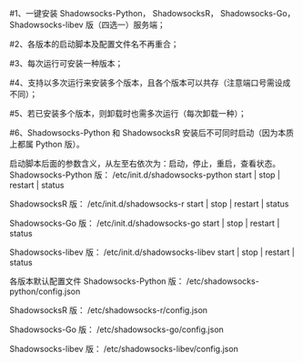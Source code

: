 
#1、一键安装 Shadowsocks-Python， ShadowsocksR， Shadowsocks-Go， Shadowsocks-libev 版（四选一）服务端；

#2、各版本的启动脚本及配置文件名不再重合；

#3、每次运行可安装一种版本；

#4、支持以多次运行来安装多个版本，且各个版本可以共存（注意端口号需设成不同）；

#5、若已安装多个版本，则卸载时也需多次运行（每次卸载一种）；

#6、Shadowsocks-Python 和 ShadowsocksR 安装后不可同时启动（因为本质上都属 Python 版）。


启动脚本后面的参数含义，从左至右依次为：启动，停止，重启，查看状态。
Shadowsocks-Python 版：
/etc/init.d/shadowsocks-python start | stop | restart | status

ShadowsocksR 版：
/etc/init.d/shadowsocks-r start | stop | restart | status

Shadowsocks-Go 版：
/etc/init.d/shadowsocks-go start | stop | restart | status

Shadowsocks-libev 版：
/etc/init.d/shadowsocks-libev start | stop | restart | status

各版本默认配置文件
Shadowsocks-Python 版：
/etc/shadowsocks-python/config.json

ShadowsocksR 版：
/etc/shadowsocks-r/config.json

Shadowsocks-Go 版：
/etc/shadowsocks-go/config.json

Shadowsocks-libev 版：
/etc/shadowsocks-libev/config.json
